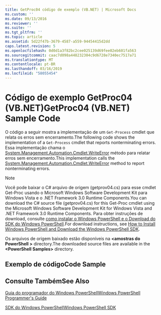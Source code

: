 ```yaml
---
title: GetProc04 código de exemplo (VB.NET) | Microsoft Docs
ms.custom: ''
ms.date: 09/13/2016
ms.reviewer: ''
ms.suite: ''
ms.tgt_pltfrm: ''
ms.topic: article
ms.assetid: 5d22f47b-3679-4587-a559-94454415d2dd
caps.latest.revision: 5
ms.openlocfilehash: 0d0d1a3f82bc2cee025139d69fee02eb601fa563
ms.sourcegitcommit: caac7d098a448232304c9d6728e7340ec7517a71
ms.translationtype: MT
ms.contentlocale: pt-BR
ms.lasthandoff: 03/16/2019
ms.locfileid: "58055454"
---
```

# <a name="getproc04-vbnet-sample-code"></a><span data-ttu-id="0e04f-102">Código de exemplo GetProc04 (VB.NET)</span><span class="sxs-lookup"><span data-stu-id="0e04f-102">GetProc04 (VB.NET) Sample Code</span></span>

<span data-ttu-id="0e04f-103">O código a seguir mostra a implementação de um `Get-Process` cmdlet que relata os erros sem encerramento.</span><span class="sxs-lookup"><span data-stu-id="0e04f-103">The following code shows the implementation of a `Get-Process` cmdlet that reports nonterminating errors.</span></span> <span data-ttu-id="0e04f-104">Essa implementação chama o [System.Management.Automation.Cmdlet.WriteError](/dotnet/api/System.Management.Automation.Cmdlet.WriteError) método para relatar erros sem encerramento.</span><span class="sxs-lookup"><span data-stu-id="0e04f-104">This implementation calls the [System.Management.Automation.Cmdlet.WriteError](/dotnet/api/System.Management.Automation.Cmdlet.WriteError) method to report nonterminating errors.</span></span>

> [!NOTE]
> <span data-ttu-id="0e04f-105">Você pode baixar o C# arquivo de origem (getprov04.cs) para esse cmdlet Get-Proc usando o Microsoft Windows Software Development Kit para Windows Vista e o .NET Framework 3.0 Runtime Components.</span><span class="sxs-lookup"><span data-stu-id="0e04f-105">You can download the C# source file (getprov04.cs) for this Get-Proc cmdlet using the Microsoft Windows Software Development Kit for Windows Vista and .NET Framework 3.0 Runtime Components.</span></span> <span data-ttu-id="0e04f-106">Para obter instruções de download, consulte [como instalar o Windows PowerShell e o Download do SDK do Windows PowerShell](/powershell/developer/installing-the-windows-powershell-sdk).</span><span class="sxs-lookup"><span data-stu-id="0e04f-106">For download instructions, see [How to Install Windows PowerShell and Download the Windows PowerShell SDK](/powershell/developer/installing-the-windows-powershell-sdk).</span></span>
>
> <span data-ttu-id="0e04f-107">Os arquivos de origem baixado estão disponíveis na  **\<amostras do PowerShell >** directory.</span><span class="sxs-lookup"><span data-stu-id="0e04f-107">The downloaded source files are available in the **\<PowerShell Samples>** directory.</span></span>

## <a name="code-sample"></a><span data-ttu-id="0e04f-108">Exemplo de código</span><span class="sxs-lookup"><span data-stu-id="0e04f-108">Code Sample</span></span>

<!-- TODO!!!: review snippet reference  [!CODE [Msh_samplesgetproc04#GetProc04vball](Msh_samplesgetproc04#GetProc04vball)]  -->

## <a name="see-also"></a><span data-ttu-id="0e04f-109">Consulte Também</span><span class="sxs-lookup"><span data-stu-id="0e04f-109">See Also</span></span>

[<span data-ttu-id="0e04f-110">Guia do programador do Windows PowerShell</span><span class="sxs-lookup"><span data-stu-id="0e04f-110">Windows PowerShell Programmer's Guide</span></span>](./windows-powershell-programmer-s-guide.md)

[<span data-ttu-id="0e04f-111">SDK do Windows PowerShell</span><span class="sxs-lookup"><span data-stu-id="0e04f-111">Windows PowerShell SDK</span></span>](../windows-powershell-reference.md)